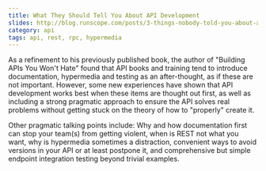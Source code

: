 ```yaml
---
title: What They Should Tell You About API Development
slides: http://blog.runscope.com/posts/3-things-nobody-told-you-about-api-development
category: api
tags: api, rest, rpc, hypermedia
---
```


As a refinement to his previously published book, the author of "Building APIs
You Won't Hate" found that API books and training tend to introduce
documentation, hypermedia and testing as an after-thought, as if these are not
important. However, some new experiences have shown that API development works
best when these items are thought out first, as well as including a strong
pragmatic approach to ensure the API solves real problems without getting stuck
on the theory of how to "properly" create it.

Other pragmatic talking points include: Why and how documentation first can stop
your team(s) from getting violent, when is REST not what you want, why is
hypermedia sometimes a distraction, convenient ways to avoid versions in your
API or at least postpone it, and comprehensive but simple endpoint integration
testing beyond trivial examples.
